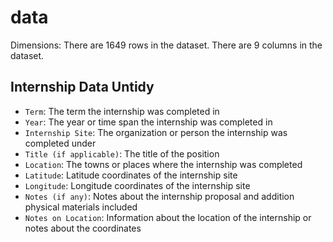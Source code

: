 # data
Dimensions: 
There are 1649 rows in the dataset.
There are 9 columns in the dataset.

## Internship Data Untidy
- `Term`: The term the internship was completed in 
- `Year`: The year or time span the internship was completed in
- `Internship Site`: The organization or person the internship was completed under
- `Title (if applicable)`: The title of the position 
- `Location`: The towns or places where the internship was completed
- `Latitude`: Latitude coordinates of the internship site
- `Longitude`: Longitude coordinates of the internship site
- `Notes (if any)`: Notes about the internship proposal and addition physical materials included
- `Notes on Location`: Information about the location of the internship or notes about the coordinates 
